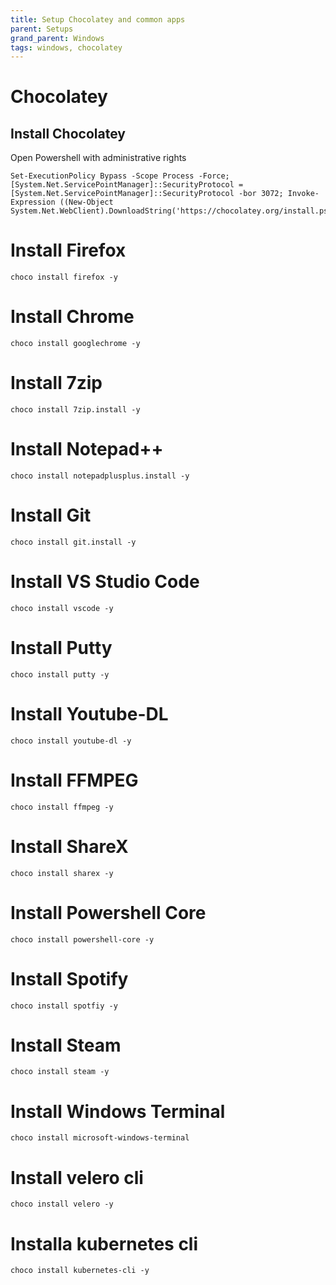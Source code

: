 ```yaml
---
title: Setup Chocolatey and common apps
parent: Setups
grand_parent: Windows
tags: windows, chocolatey
---
```

# Chocolatey

## Install Chocolatey
Open Powershell with administrative rights

```
Set-ExecutionPolicy Bypass -Scope Process -Force; [System.Net.ServicePointManager]::SecurityProtocol = [System.Net.ServicePointManager]::SecurityProtocol -bor 3072; Invoke-Expression ((New-Object System.Net.WebClient).DownloadString('https://chocolatey.org/install.ps1'))
```

# Install Firefox
```
choco install firefox -y 
```

# Install Chrome 
```
choco install googlechrome -y 
```

# Install 7zip
```
choco install 7zip.install -y 
```

# Install Notepad++
```
choco install notepadplusplus.install -y 
```

# Install Git
```
choco install git.install -y 
```

# Install VS Studio Code
```
choco install vscode -y 
```

# Install Putty
```
choco install putty -y 
```

# Install Youtube-DL
```
choco install youtube-dl -y 
```

# Install FFMPEG
```
choco install ffmpeg -y 
```

# Install ShareX
```
choco install sharex -y 
```

# Install Powershell Core
```
choco install powershell-core -y 
```

# Install Spotify
```
choco install spotfiy -y
```

# Install Steam
```
choco install steam -y 
```

# Install Windows Terminal
```
choco install microsoft-windows-terminal
```

# Install velero cli
```
choco install velero -y 
```

# Installa kubernetes cli
```
choco install kubernetes-cli -y 
```